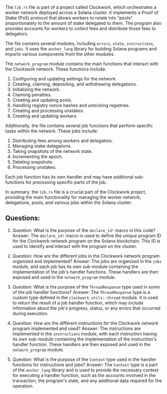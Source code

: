 
The `lib.rs` file is part of a project called Clockwork, which orchestrates a worker network deployed across a Solana cluster. It implements a Proof of Stake (PoS) protocol that allows workers to rotate into "pools" proportionately to the amount of stake delegated to them. The program also provides accounts for workers to collect fees and distribute those fees to delegators.

The file contains several modules, including `errors`, `state`, `instructions`, and `jobs`. It uses the `anchor_lang` library for building Solana programs and imports various components from the other modules.

The `network_program` module contains the main functions that interact with the Clockwork network. These functions include:

1. Configuring and updating settings for the network.
2. Creating, claiming, depositing, and withdrawing delegations.
3. Initializing the network.
4. Claiming penalties.
5. Creating and updating pools.
6. Handling registry nonce hashes and unlocking registries.
7. Creating and processing unstakes.
8. Creating and updating workers.

Additionally, the file contains several job functions that perform specific tasks within the network. These jobs include:

1. Distributing fees among workers and delegators.
2. Managing stake delegations.
3. Taking snapshots of the network state.
4. Incrementing the epoch.
5. Deleting snapshots.
6. Processing unstakes.

Each job function has its own handler and may have additional sub-functions for processing specific parts of the job.

In summary, the `lib.rs` file is a crucial part of the Clockwork project, providing the main functionality for managing the worker network, delegations, pools, and various jobs within the Solana cluster.
## Questions: 
 1. Question: What is the purpose of the `declare_id!` macro in this code?
   Answer: The `declare_id!` macro is used to define the unique program ID for the Clockwork network program on the Solana blockchain. This ID is used to identify and interact with the program on the cluster.

2. Question: How are the different jobs in the Clockwork network program organized and implemented?
   Answer: The jobs are organized in the `jobs` module, and each job has its own sub-module containing the implementation of the job's handler functions. These handlers are then exposed and used in the `network_program` module.

3. Question: What is the purpose of the `ThreadResponse` type used in some of the job handler functions?
   Answer: The `ThreadResponse` type is a custom type defined in the `clockwork_utils::thread` module. It is used to return the result of a job handler function, which may include information about the job's progress, status, or any errors that occurred during execution.

4. Question: How are the different instructions for the Clockwork network program implemented and used?
   Answer: The instructions are implemented in the `instructions` module, with each instruction having its own sub-module containing the implementation of the instruction's handler function. These handlers are then exposed and used in the `network_program` module.

5. Question: What is the purpose of the `Context` type used in the handler functions for instructions and jobs?
   Answer: The `Context` type is a part of the `anchor_lang` library and is used to provide the necessary context for executing a handler function, such as the accounts involved in the transaction, the program's state, and any additional data required for the operation.
    